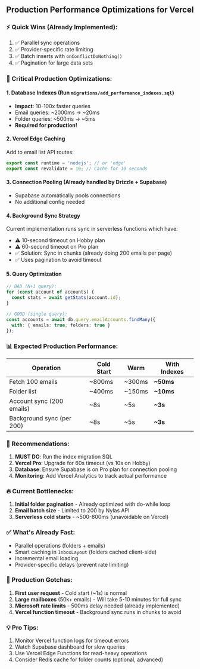 ## Production Performance Optimizations for Vercel

### ⚡ Quick Wins (Already Implemented):
1. ✅ Parallel sync operations
2. ✅ Provider-specific rate limiting
3. ✅ Batch inserts with `onConflictDoNothing()`
4. ✅ Pagination for large data sets

### 🚀 Critical Production Optimizations:

#### 1. **Database Indexes** (Run `migrations/add_performance_indexes.sql`)
- **Impact**: 10-100x faster queries
- Email queries: ~2000ms → ~20ms
- Folder queries: ~500ms → ~5ms
- **Required for production!**

#### 2. **Vercel Edge Caching**
Add to email list API routes:
```typescript
export const runtime = 'nodejs'; // or 'edge'
export const revalidate = 10; // Cache for 10 seconds
```

#### 3. **Connection Pooling** (Already handled by Drizzle + Supabase)
- Supabase automatically pools connections
- No additional config needed

#### 4. **Background Sync Strategy**
Current implementation runs sync in serverless functions which have:
- ⚠️ 10-second timeout on Hobby plan
- ⚠️ 60-second timeout on Pro plan
- ✅ Solution: Sync in chunks (already doing 200 emails per page)
- ✅ Uses pagination to avoid timeout

#### 5. **Query Optimization**
```typescript
// BAD (N+1 query):
for (const account of accounts) {
  const stats = await getStats(account.id);
}

// GOOD (single query):
const accounts = await db.query.emailAccounts.findMany({
  with: { emails: true, folders: true }
});
```

### 📊 Expected Production Performance:

| Operation | Cold Start | Warm | With Indexes |
|-----------|-----------|------|--------------|
| Fetch 100 emails | ~800ms | ~300ms | **~50ms** |
| Folder list | ~400ms | ~150ms | **~10ms** |
| Account sync (200 emails) | ~8s | ~5s | **~3s** |
| Background sync (per 200) | ~8s | ~5s | **~3s** |

### 🎯 Recommendations:

1. **MUST DO**: Run the index migration SQL
2. **Vercel Pro**: Upgrade for 60s timeout (vs 10s on Hobby)
3. **Database**: Ensure Supabase is on Pro plan for connection pooling
4. **Monitoring**: Add Vercel Analytics to track actual performance

### 🔥 Current Bottlenecks:

1. **Initial folder pagination** - Already optimized with do-while loop
2. **Email batch size** - Limited to 200 by Nylas API
3. **Serverless cold starts** - ~500-800ms (unavoidable on Vercel)

### ✅ What's Already Fast:

- Parallel operations (folders + emails)
- Smart caching in `InboxLayout` (folders cached client-side)
- Incremental email loading
- Provider-specific delays (prevent rate limiting)

### 🚨 Production Gotchas:

1. **First user request** - Cold start (~1s) is normal
2. **Large mailboxes** (50k+ emails) - Will take 5-10 minutes for full sync
3. **Microsoft rate limits** - 500ms delay needed (already implemented)
4. **Vercel function timeout** - Background sync runs in chunks to avoid

### 💡 Pro Tips:

1. Monitor Vercel function logs for timeout errors
2. Watch Supabase dashboard for slow queries
3. Use Vercel Edge Functions for read-heavy operations
4. Consider Redis cache for folder counts (optional, advanced)

